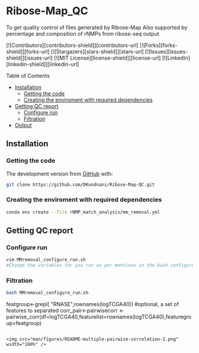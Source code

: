 # Ribose-Map_QC
To get quality control of files generated by Ribose-Map
Also supported by percentage and composition of rNMPs from ribose-seq output 

<!-- PROJECT SHIELDS -->
<!--
*** I'm using markdown "reference style" links for readability.
*** Reference links are enclosed in brackets [ ] instead of parentheses ( ).
*** See the bottom of this document for the declaration of the reference variables
*** for contributors-url, forks-url, etc. This is an optional, concise syntax you may use.
*** https://www.markdownguide.org/basic-syntax/#reference-style-links
-->
[![Contributors][contributors-shield]][contributors-url]
[![Forks][forks-shield]][forks-url]
[![Stargazers][stars-shield]][stars-url]
[![Issues][issues-shield]][issues-url]
[![MIT License][license-shield]][license-url]
[![LinkedIn][linkedin-shield]][linkedin-url]



Table of Contents
* [Installation](#Installation)
  * [Getting the code](#getting-the-code)
  * [Creating the enviroment with required dependencies](#Creating-the-enviroment-with-required-dependencies)
* [Getting QC report](#Getting-QC-report)
  * [Configure run](#Configure-run)
  * [Filtration](#Filtration)
* [Output](#Output)


## Installation

### Getting the code
The development version from [GitHub](https://github.com/) with:

```sh
git clone https://github.com/DKundnani/Ribose-Map-QC.git
```

### Creating the enviroment with required dependencies

```sh
conda env create --file rNMP_match_analysis/mm_removal.yml
```

## Getting QC report
### Configure run
```bash
vim MMremoval_configure_run.sh
#Change the variables for you run as per mentions in the bash configure file
```

### Filtration
```bash
bash MMremoval_configure_run.sh

```
featgroup<-grepl( "RNASE",rownames(logTCGA40)) #optional, a set of features to separated
corr_pair<-pairwisecorr <- pairwise_corr(df=logTCGA40,featurelist=rownames(logTCGA40),featuregroup=featgroup)
```

<img src="man/figures/README-multiple-pairwise-correlation-2.png" width="100%" />
